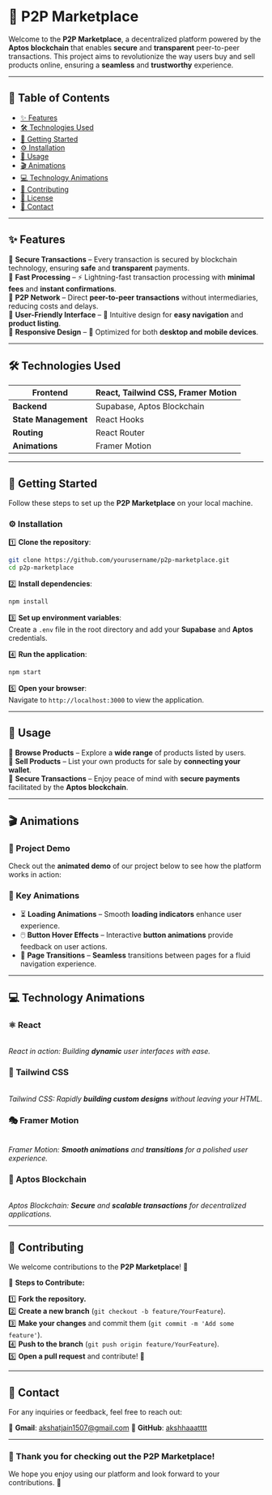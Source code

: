 # 🚀 P2P Marketplace

Welcome to the **P2P Marketplace**, a decentralized platform powered by the **Aptos blockchain** that enables **secure** and **transparent** peer-to-peer transactions. This project aims to revolutionize the way users buy and sell products online, ensuring a **seamless** and **trustworthy** experience.

---

## 📌 Table of Contents

- [✨ Features](#-features)
- [🛠 Technologies Used](#-technologies-used)
- [🚀 Getting Started](#-getting-started)
- [⚙️ Installation](#-installation)
- [📌 Usage](#-usage)
- [🎬 Animations](#-animations)
- [💻 Technology Animations](#-technology-animations)
- [🤝 Contributing](#-contributing)
- [📜 License](#-license)
- [📩 Contact](#-contact)

---

## ✨ Features

🔹 **Secure Transactions** – Every transaction is secured by blockchain technology, ensuring **safe** and **transparent** payments.\
🔹 **Fast Processing** – ⚡ Lightning-fast transaction processing with **minimal fees** and **instant confirmations**.\
🔹 **P2P Network** – Direct **peer-to-peer transactions** without intermediaries, reducing costs and delays.\
🔹 **User-Friendly Interface** – 🎨 Intuitive design for **easy navigation** and **product listing**.\
🔹 **Responsive Design** – 📱 Optimized for both **desktop and mobile devices**.

---

## 🛠 Technologies Used

| **Frontend**         | React, Tailwind CSS, Framer Motion |
| -------------------- | ---------------------------------- |
| **Backend**          | Supabase, Aptos Blockchain         |
| **State Management** | React Hooks                        |
| **Routing**          | React Router                       |
| **Animations**       | Framer Motion                      |

---

## 🚀 Getting Started

Follow these steps to set up the **P2P Marketplace** on your local machine.

### ⚙️ Installation

1️⃣ **Clone the repository**:

```bash
git clone https://github.com/yourusername/p2p-marketplace.git
cd p2p-marketplace
```

2️⃣ **Install dependencies**:

```bash
npm install
```

3️⃣ **Set up environment variables**:\
Create a `.env` file in the root directory and add your **Supabase** and **Aptos** credentials.

4️⃣ **Run the application**:

```bash
npm start
```

5️⃣ **Open your browser**:\
Navigate to `http://localhost:3000` to view the application.

---

## 📌 Usage

🛒 **Browse Products** – Explore a **wide range** of products listed by users.\
📢 **Sell Products** – List your own products for sale by **connecting your wallet**.\
🔐 **Secure Transactions** – Enjoy peace of mind with **secure payments** facilitated by the **Aptos blockchain**.

---

## 🎬 Animations

### 🎥 Project Demo

Check out the **animated demo** of our project below to see how the platform works in action:

### 🎨 Key Animations

- ⏳ **Loading Animations** – Smooth **loading indicators** enhance user experience.
- 🖱️ **Button Hover Effects** – Interactive **button animations** provide feedback on user actions.
- 🔄 **Page Transitions** – **Seamless** transitions between pages for a fluid navigation experience.

---

## 💻 Technology Animations

### ⚛️ React

\
*React in action: Building ****dynamic**** user interfaces with ease.*

### 🎨 Tailwind CSS

\
*Tailwind CSS: Rapidly ****building custom designs**** without leaving your HTML.*

### 🎭 Framer Motion

\
*Framer Motion: ****Smooth animations**** and ****transitions**** for a polished user experience.*

### 🔗 Aptos Blockchain

\
*Aptos Blockchain: ****Secure**** and ****scalable transactions**** for decentralized applications.*

---

## 🤝 Contributing

We welcome contributions to the **P2P Marketplace**! 🎉

📌 **Steps to Contribute:**

1️⃣ **Fork the repository.**\
2️⃣ **Create a new branch** (`git checkout -b feature/YourFeature`).\
3️⃣ **Make your changes** and commit them (`git commit -m 'Add some feature'`).\
4️⃣ **Push to the branch** (`git push origin feature/YourFeature`).\
5️⃣ **Open a pull request** and contribute! 🎯

---

## 📩 Contact

For any inquiries or feedback, feel free to reach out:

📌 **Gmail**: [akshatjain1507@gmail.com](mailto\:your.email@example.com)
📌 **GitHub**: [akshhaaatttt](https://github.com/yourusername)

---

### 🌟 Thank you for checking out the **P2P Marketplace**!

We hope you enjoy using our platform and look forward to your contributions. 🚀
